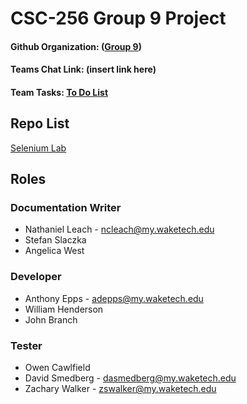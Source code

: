 # CSC-256 Group 9 Project
#### Github Organization: ([Group 9](https://github.com/CSC-256-Group-Project-9))
#### Teams Chat Link: (insert link here)
#### Team Tasks: [To Do List](https://github.com/orgs/CSC-256-Group-Project-9/projects/1)

## Repo List
[Selenium Lab](https://github.com/CSC-256-Group-Project-9/Group-9-Selenium-Lab)

## Roles

### Documentation Writer
 - Nathaniel Leach - ncleach@my.waketech.edu
 - Stefan Slaczka
 - Angelica West
### Developer
 - Anthony Epps - adepps@my.waketech.edu
 - William Henderson
 - John Branch
### Tester
 - Owen Cawlfield
 - David Smedberg - dasmedberg@my.waketech.edu
 - Zachary Walker - zswalker@my.waketech.edu
